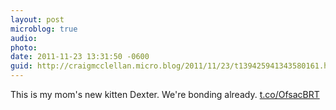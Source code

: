 ```yaml
---
layout: post
microblog: true
audio: 
photo: 
date: 2011-11-23 13:31:50 -0600
guid: http://craigmcclellan.micro.blog/2011/11/23/t139425941343580161.html
---
```

This is my mom's new kitten Dexter. We're bonding already. [t.co/OfsacBRT](http://t.co/OfsacBRT)
